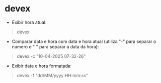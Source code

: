 # devex

- Exibir hora atual:
> devex

- Comparar data e hora com data e hora atual (utiliza "-" para separar o numero e " " para separar a data da hora):
> devex -c "10-04-2025 07-32-26"

- Exibir data e hora formatada:
> devex -f "dd/MM/yyyy HH:mm:ss"
